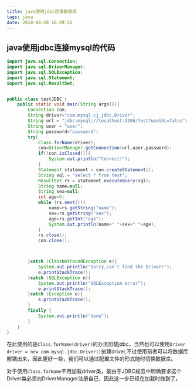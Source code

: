 ```yaml
---
title: java使用jdbc连接数据库
tags: java
date: 2018-08-28 16:49:52
---
```



## java使用jdbc连接mysql的代码
<!-- more -->
```java
import java.sql.Connection;
import java.sql.DriverManager;
import java.sql.SQLException;
import java.sql.Statement;
import java.sql.ResultSet;


public class testJDBC {
    public static void main(String args[]){
        Connection con;
        String driver="com.mysql.cj.jdbc.Driver";
        String url = "jdbc:mysql://localhost:3306/test?useSSL=false";
        String user = "user";
        String password="password";
        try{
            Class.forName(driver);
            con=DriverManager.getConnection(url,user,password);
            if(!con.isClosed()){
                System.out.println("Connect!");
            }
            Statement statement = con.createStatement();
            String sql = "select * from test";
            ResultSet rs = statement.executeQuery(sql);
            String name=null;
            String sex=null;
            int age=0;
            while (rs.next()){
                name=rs.getString("name");
                sex=rs.getString("sex");
                age=rs.getInt("age");
                System.out.println(name+" "+sex+" "+age);
            }
            rs.close();
            con.close();



        }catch (ClassNotFoundException e){
            System.out.println("Sorry,can`t find the Driver!");
            e.printStackTrace();
        }catch (SQLException e){
            System.out.println("SQLException error");
            e.printStackTrace();
        }catch (Exception e){
            e.printStackTrace();
        }
        finally {
            System.out.println("done");
        }
    }
}
```

在此使用的是`Class.forName(driver)`的办法加载jdbc，当然也可以使用`Driver driver = new com.mysql.jdbc.Driver()`创建driver,不过使用前者可以将数据库解耦出来，因此更好一些，我们可以通过配置文件的形式随时切换数据库。

对于使用`Class.forName`不用加载driver类，是由于JDBC规范中明确要求这个Driver类必须向DriverManager注册自己，因此这一步已经在加载时做到了。